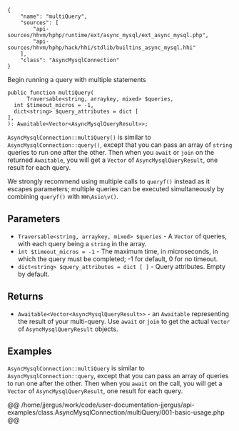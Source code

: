 ``` yamlmeta
{
    "name": "multiQuery",
    "sources": [
        "api-sources/hhvm/hphp/runtime/ext/async_mysql/ext_async_mysql.php",
        "api-sources/hhvm/hphp/hack/hhi/stdlib/builtins_async_mysql.hhi"
    ],
    "class": "AsyncMysqlConnection"
}
```




Begin running a query with multiple statements




``` Hack
public function multiQuery(
      Traversable<string, arraykey, mixed> $queries,
  int $timeout_micros = -1,
  dict<string> $query_attributes = dict [
],
): Awaitable<Vector<AsyncMysqlQueryResult>>;
```




` AsyncMysqlConnection::multiQuery() ` is similar to
`` AsyncMysqlConnection::query() ``, except that you can pass an array of
``` string ``` queries to run one after the other. Then when you ```` await ```` or
````` join ````` on the returned `````` Awaitable ``````, you will get a ``````` Vector ``````` of
```````` AsyncMysqlQueryResult ````````, one result for each query.




We strongly recommend using multiple calls to ` queryf() ` instead as it
escapes parameters; multiple queries can be executed simultaneously by
combining `` queryf() `` with ``` HH\Asio\v() ```.




## Parameters




+ ` Traversable<string, arraykey, mixed> $queries ` - A `` Vector `` of queries, with each query being a ``` string ```
  in the array.
+ ` int $timeout_micros = -1 ` - The maximum time, in microseconds, in which the
  query must be completed; -1 for default, 0 for
  no timeout.
+ ` dict<string> $query_attributes = dict [ ] ` - Query attributes. Empty by default.




## Returns




* ` Awaitable<Vector<AsyncMysqlQueryResult>> ` - an `` Awaitable `` representing the result of your multi-query. Use
  ``` await ``` or ```` join ```` to get the actual ````` Vector ````` of
  `````` AsyncMysqlQueryResult `````` objects.




## Examples




` AsyncMysqlConnection::multiQuery ` is similar to `` AsyncMysqlConnection::query ``, except that you can pass an array of queries to run one after the other. Then when you ``` await ``` on the call, you will get a ```` Vector ```` of ````` AsyncMysqlQueryResult `````, one result for each query.










@@ /home/jjergus/work/code/user-documentation-jjergus/api-examples/class.AsyncMysqlConnection/multiQuery/001-basic-usage.php @@
<!-- HHAPIDOC -->

